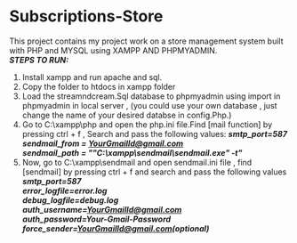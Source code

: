 # Subscriptions-Store
This project contains my project work on a store management system built with PHP and MYSQL using XAMPP AND PHPMYADMIN.<br>
***STEPS TO RUN:***
1. Install xampp and run apache and sql.
2. Copy the folder to htdocs in xampp folder
3. Load the streamndcream.Sql database to phpmyadmin using import in phpmyadmin in local server , (you could use your own database , just change the name of your desired databse in config.Php.)
4. Go to C:\xampp\php and open the php.ini file.Find [mail function] by pressing ctrl + f , Search and pass the following values: 
***smtp_port=587***<br>
***sendmail_from = YourGmailId@gmail.com***<br>
***sendmail_path = "\"C:\xampp\sendmail\sendmail.exe\" -t"***
5. Now, go to C:\xampp\sendmail and open sendmail.ini file , find [sendmail] by pressing ctrl + f and search and pass the following values
***smtp_port=587***<br>
***error_logfile=error.log***<br>
***debug_logfile=debug.log***<br>
***auth_username=YourGmailId@gmail.com***<br>
***auth_password=Your-Gmail-Password***<br>
***force_sender=YourGmailId@gmail.com(optional)***
